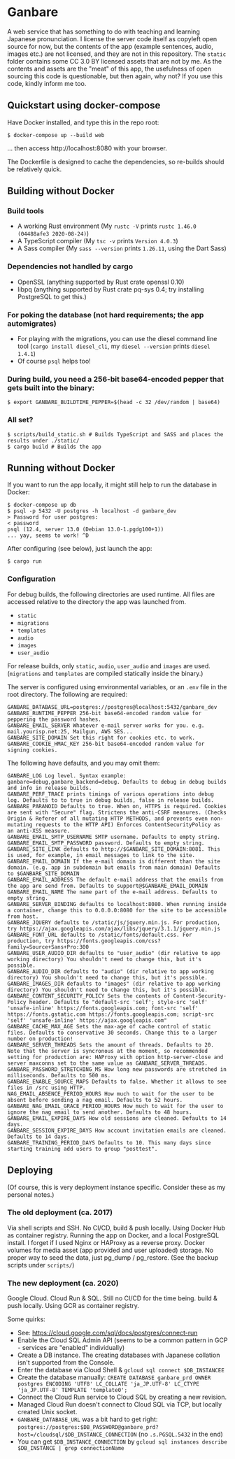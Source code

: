 # Ganbare
A web service that has something to do with teaching and learning Japanese pronunciation. I license the server code itself as copyleft open source for now, but the contents of the app (example sentences, audio, images etc.) are not licensed, and they are not in this repository. The `static` folder contains some CC 3.0 BY licensed assets that are not by me. As the contents and assets are the "meat" of this app, the usefulness of open sourcing this code is questionable, but then again, why not? If you use this code, kindly inform me too.

## Quickstart using docker-compose

Have Docker installed, and type this in the repo root:
```
$ docker-compose up --build web
```
... then access http://localhost:8080 with your browser.

The Dockerfile is designed to cache the dependencies, so re-builds should be relatively quick.

## Building without Docker

### Build tools
* A working Rust environment (My `rustc -V` prints `rustc 1.46.0 (04488afe3 2020-08-24)`)
* A TypeScript compiler (My `tsc -v` prints `Version 4.0.3`)
* A Sass compiler (My `sass --version` prints `1.26.11`, using the Dart Sass)

### Dependencies not handled by cargo
* OpenSSL (anything supported by Rust crate openssl 0.10)
* libpq (anything supported by Rust crate pq-sys 0.4; try installing PostgreSQL to get this.)

### For poking the database (not hard requirements; the app automigrates)
* For playing with the migrations, you can use the diesel command line tool (`cargo install diesel_cli`, my `diesel --version` prints `diesel 1.4.1`)
* Of course `psql` helps too!

### During build, you need a 256-bit base64-encoded pepper that gets built into the binary:

    $ export GANBARE_BUILDTIME_PEPPER=$(head -c 32 /dev/random | base64)

### All set?

    $ scripts/build_static.sh # Builds TypeScript and SASS and places the results under ./static/
    $ cargo build # Builds the app

## Running without Docker

If you want to run the app locally, it might still help to run the database in Docker:

```
$ docker-compose up db
$ psql -p 5432 -U postgres -h localhost -d ganbare_dev
> Password for user postgres:
< password
psql (12.4, server 13.0 (Debian 13.0-1.pgdg100+1)) 
... yay, seems to work! ^D
```

After configuring (see below), just launch the app:

    $ cargo run

### Configuration

For debug builds, the following directories are used runtime. All files are accessed relative to the directory the app was launched from.

* `static`
* `migrations`
* `templates`
* `audio`
* `images`
* `user_audio`

For release builds, only `static`, `audio`, `user_audio` and `images` are used. (`migrations` and `templates` are compiled statically inside the binary.)

The server is configured using environmental variables, or an `.env` file in the root directory. The following are required:

    GANBARE_DATABASE_URL=postgres://postgres@localhost:5432/ganbare_dev
    GANBARE_RUNTIME_PEPPER 256-bit base64-encoded random value for peppering the password hashes.
    GANBARE_EMAIL_SERVER Whatever e-mail server works for you. e.g. mail.yourisp.net:25, Mailgun, AWS SES...
    GANBARE_SITE_DOMAIN Set this right for cookies etc. to work.
    GANBARE_COOKIE_HMAC_KEY 256-bit base64-encoded random value for signing cookies.

The following have defaults, and you may omit them:

    GANBARE_LOG Log level. Syntax example: ganbare=debug,ganbare_backend=debug. Defaults to debug in debug builds and info in release builds.
    GANBARE_PERF_TRACE prints timings of various operations into debug log. Defaults to to true in debug builds, false in release builds.
    GANBARE_PARANOID Defaults to true. When on, HTTPS is required. Cookies are sent with "Secure" flag. Strictens the anti-CSRF measures. (Checks Origin & Referer of all mutating HTTP METHODS, and prevents even non-mutating requests to the HTTP API) Enforces ContentSecurityPolicy as an anti-XSS measure.
    GANBARE_EMAIL_SMTP_USERNAME SMTP username. Defaults to empty string.
    GANBARE_EMAIL_SMTP_PASSWORD password. Defaults to empty string.
    GANBARE_SITE_LINK defaults to http://$GANBARE_SITE_DOMAIN:8081. This is used, for example, in email messages to link to the site.
    GANBARE_EMAIL_DOMAIN If the e-mail domain is different than the site domain. (e.g. app in subdomain but emails from main domain) Defaults to $GANBARE_SITE_DOMAIN
    GANBARE_EMAIL_ADDRESS The default e-mail address that the emails from the app are send from. Defaults to support@$GANBARE_EMAIL_DOMAIN
    GANBARE_EMAIL_NAME The name part of the e-mail address. Defaults to empty string.
    GANBARE_SERVER_BINDING defaults to localhost:8080. When running inside a container, change this to 0.0.0.0:8080 for the site to be accessible from host.
    GANBARE_JQUERY defaults to /static/js/jquery.min.js. For production, try https://ajax.googleapis.com/ajax/libs/jquery/3.1.1/jquery.min.js
    GANBARE_FONT_URL defaults to /static/fonts/default.css. For production, try https://fonts.googleapis.com/css?family=Source+Sans+Pro:300
    GANBARE_USER_AUDIO_DIR defaults to "user_audio" (dir relative to app working directory) You shouldn't need to change this, but it's possible.
    GANBARE_AUDIO_DIR defaults to "audio" (dir relative to app working directory) You shouldn't need to change this, but it's possible.
    GANBARE_IMAGES_DIR defaults to "images" (dir relative to app working directory) You shouldn't need to change this, but it's possible.
    GANBARE_CONTENT_SECURITY_POLICY Sets the contents of Content-Security-Policy header. Defaults to "default-src 'self'; style-src 'self' 'unsafe-inline' https://fonts.googleapis.com; font-src 'self' https://fonts.gstatic.com https://fonts.googleapis.com; script-src 'self' 'unsafe-inline' https://ajax.googleapis.com"
    GANBARE_CACHE_MAX_AGE Sets the max-age of cache control of static files. Defaults to conservative 30 seconds. Change this to a larger number on production!
    GANBARE_SERVER_THREADS Sets the amount of threads. Defaults to 20. Note that the server is syncronous at the moment, so recommended setting for production are: HAProxy with option http-server-close and server maxconns set to the same value as GANBARE_SERVER_THREADS.
    GANBARE_PASSWORD_STRETCHING_MS How long new passwords are stretched in milliseconds. Defaults to 500 ms.
    GANBARE_ENABLE_SOURCE_MAPS Defaults to false. Whether it allows to see files in /src using HTTP.
    NAG_EMAIL_ABSENCE_PERIOD_HOURS How much to wait for the user to be absent before sending a nag email. Defaults to 52 hours.
    GANBARE_NAG_EMAIL_GRACE_PERIOD_HOURS How much to wait for the user to ignore the nag email to send another. Defaults to 48 hours.
    GANBARE_EMAIL_EXPIRE_DAYS How old sessions are cleaned. Defaults to 14 days.
    GANBARE_SESSION_EXPIRE_DAYS How account invitation emails are cleaned. Defaults to 14 days.
    GANBARE_TRAINING_PERIOD_DAYS Defaults to 10. This many days since starting training add users to group "posttest".

## Deploying

(Of course, this is very deployment instance specific. Consider these as my personal notes.)

### The old deployment (ca. 2017)

Via shell scripts and SSH. No CI/CD, build & push locally. Using Docker Hub as container registry. Running the app on Docker, and a local PostgreSQL install. I forget if I used Nginx or HAProxy as a reverse proxy. Docker volumes for media asset (app provided and user uploaded) storage. No proper way to seed the data, just pg_dump / pg_restore. (See the backup scripts under `scripts/`)

### The new deployment (ca. 2020)

Google Cloud. Cloud Run & SQL. Still no CI/CD for the time being. build & push locally. Using GCR as container registry.

Some quirks:
- See: https://cloud.google.com/sql/docs/postgres/connect-run
- Enable the Cloud SQL Admin API (seems to be a common pattern in GCP - services are "enabled" individually)
- Create a DB instance. The creating databases with Japanese collation isn't supported from the Console.
- Enter the database via Cloud Shell & `gcloud sql connect $DB_INSTANCEE`
- Create the database manually: `CREATE DATABASE ganbare_prd OWNER postgres ENCODING 'UTF8' LC_COLLATE 'ja_JP.UTF-8' LC_CTYPE 'ja_JP.UTF-8' TEMPLATE 'template0';`
- Connect the Cloud Run service to Cloud SQL by creating a new revision.
- Managed Cloud Run doesn't connect to Cloud SQL via TCP, but locally created Unix socket.
- `GANBARE_DATABASE_URL` was a bit hard to get right: `postgres://postgres:$DB_PASSWORD@ganbare_prd?host=/cloudsql/$DB_INSTANCE_CONNECTION` (no `.s.PGSQL.5432` in the end)
- You can get `$DB_INSTANCE_CONNECTION` by `gcloud sql instances describe $DB_INSTANCE | grep connectionName`
